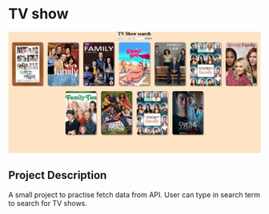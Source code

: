 # TV show
![TV show search](tvshow.png)
## Project Description
A small project to practise fetch data from API. User can type in search term to search for TV shows. 

